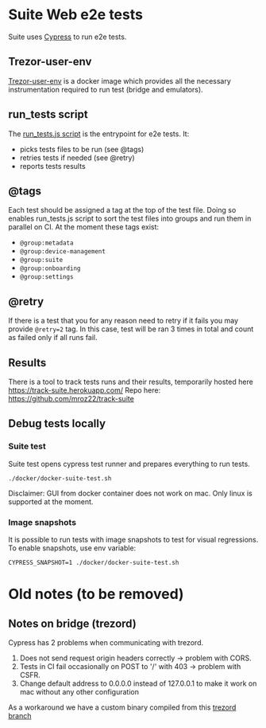 # Suite Web e2e tests
Suite uses [Cypress](https://docs.cypress.io/guides/overview/why-cypress.html) to run e2e tests.

## Trezor-user-env 
[Trezor-user-env](https://github.com/trezor/trezor-user-env) is a docker image which provides all the necessary instrumentation 
required to run test (bridge and emulators).

## run_tests script
The [run_tests.js script](https://github.com/trezor/trezor-suite/blob/develop/packages/integration-tests/projects/suite-web/run_tests.js)
is the entrypoint for e2e tests. It:
- picks tests files to be run (see @tags) 
- retries tests if needed (see @retry)
- reports tests results

## @tags
Each test should be assigned a tag at the top of the test file. Doing so enables run_tests.js script 
to sort the test files into groups and run them in parallel on CI. At the moment these tags exist: 
- `@group:metadata` 
- `@group:device-management`
- `@group:suite`
- `@group:onboarding`
- `@group:settings`

## @retry
If there is a test that you for any reason need to retry if it fails you may provide `@retry=2` tag. In this 
case, test will be ran 3 times in total and count as failed only if all runs fail. 

## Results
There is a tool to track tests runs and their results, temporarily hosted here https://track-suite.herokuapp.com/
Repo here: https://github.com/mroz22/track-suite

## Debug tests locally

### Suite test

Suite test opens cypress test runner and prepares everything to run tests.

`./docker/docker-suite-test.sh`

Disclaimer: GUI from docker container does not work on mac. Only linux is supported at the moment.

### Image snapshots

It is possible to run tests with image snapshots to test for visual regressions. To enable snapshots, use env variable:

`CYPRESS_SNAPSHOT=1 ./docker/docker-suite-test.sh`
    
# Old notes (to be removed) 

## Notes on bridge (trezord)
Cypress has 2 problems when communicating with trezord. 

1. Does not send request origin headers correctly -> problem with CORS.
1. Tests in CI fail occasionally on POST to '/' with 403 -> problem with CSFR.
1. Change default address to 0.0.0.0 instead of 127.0.0.1 to make it work on mac without any other configuration

As a workaround we have a custom binary compiled from this [trezord branch](https://github.com/trezor/trezord-go/tree/cypress)
